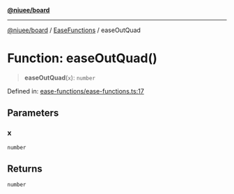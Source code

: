 [**@niuee/board**](../../../README.md)

***

[@niuee/board](../../../globals.md) / [EaseFunctions](../README.md) / easeOutQuad

# Function: easeOutQuad()

> **easeOutQuad**(`x`): `number`

Defined in: [ease-functions/ease-functions.ts:17](https://github.com/niuee/board/blob/d74620e4e63da3004adfc7105b7f1136fce9577c/src/ease-functions/ease-functions.ts#L17)

## Parameters

### x

`number`

## Returns

`number`
